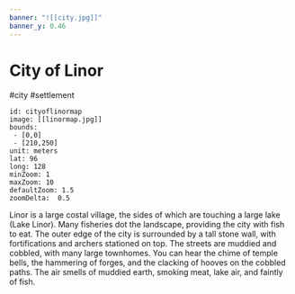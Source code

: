 ```yaml
---
banner: "![[city.jpg]]"
banner_y: 0.46
---
```

# City of Linor
#city #settlement 
```leaflet
id: cityoflinormap
image: [[linormap.jpg]]
bounds:
 - [0,0]
 - [210,250]
unit: meters
lat: 96
long: 128
minZoom: 1
maxZoom: 10
defaultZoom: 1.5
zoomDelta:  0.5

```
Linor is a large costal village, the sides of which are touching a large lake (Lake Linor). Many fisheries dot the landscape, providing the city with fish to eat. The outer edge of the city is surrounded by a tall stone wall, with fortifications and archers stationed on top. The streets are muddied and cobbled, with many large townhomes. You can hear the chime of temple bells, the hammering of forges, and the clacking of hooves on the cobbled paths. The air smells of muddied earth, smoking meat, lake air, and faintly of fish.